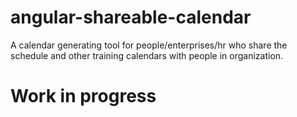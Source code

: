 # angular-shareable-calendar
A calendar generating tool for people/enterprises/hr who share the schedule and other training calendars with people in organization.
 # Work in progress
